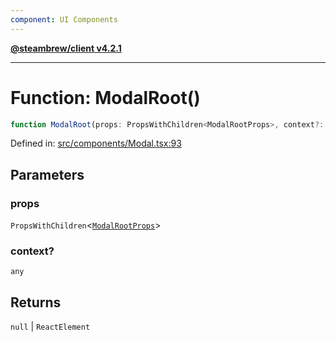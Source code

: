 ```yaml
---
component: UI Components
---
```


[**@steambrew/client v4.2.1**](../README.md)

***

# Function: ModalRoot()

```ts
function ModalRoot(props: PropsWithChildren<ModalRootProps>, context?: any): null | ReactElement
```

Defined in: [src/components/Modal.tsx:93](https://github.com/shdwmtr/plugutil/blob/b52230e3bd417b9353d983856323dee8a90c4f70/client/src/components/Modal.tsx#L93)

## Parameters

### props

`PropsWithChildren`\<[`ModalRootProps`](../interfaces/ModalRootProps.md)\>

### context?

`any`

## Returns

`null` \| `ReactElement`
